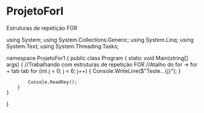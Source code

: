 # ProjetoForI
Estruturas de repetição FOR

using System;
using System.Collections.Generic;
using System.Linq;
using System.Text;
using System.Threading.Tasks;

namespace ProjetoFor1
{
    public class Program
    {
        static void Main(string[] args)
        {
            //Trabalhando com estruturas de repetição FOR
            //Atalho do for -> for + tab tab
            for (int j = 0; j < 6; j++) 
            {
                Console.WriteLine($"Teste...{j}");
            }


            Console.ReadKey();
        }
    }
}
